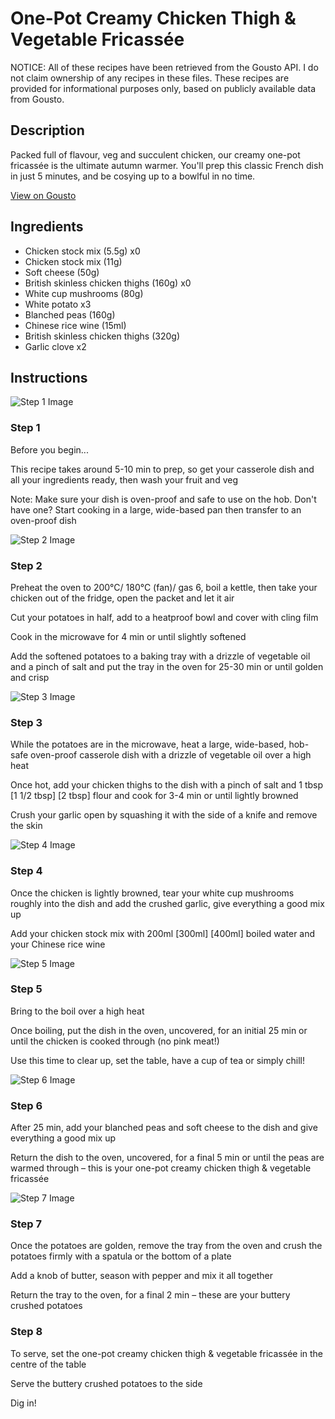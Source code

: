 # One-Pot Creamy Chicken Thigh & Vegetable Fricassée

NOTICE: All of these recipes have been retrieved from the Gousto API. I do not claim ownership of any recipes in these files. These recipes are provided for informational purposes only, based on publicly available data from Gousto.

## Description

Packed full of flavour, veg and succulent chicken, our creamy one-pot fricassée is the ultimate autumn warmer. You'll prep this classic French dish in just 5 minutes, and be cosying up to a bowlful in no time. 

[View on Gousto](https://www.gousto.co.uk/recipes/cookbook/one-pot-creamy-chicken-vegetable-fricassee)

## Ingredients

- Chicken stock mix (5.5g) x0
- Chicken stock mix (11g)
- Soft cheese (50g)
- British skinless chicken thighs (160g) x0
- White cup mushrooms (80g)
- White potato x3
- Blanched peas (160g)
- Chinese rice wine (15ml)
- British skinless chicken thighs (320g)
- Garlic clove x2

## Instructions

![Step 1 Image](https://production-media.gousto.co.uk/cms/recipe-step-image/Admin-10mm-Step-1-1634034455839-x200.jpg)

### Step 1

Before you begin...

This recipe takes around 5-10 min to prep, so get your casserole dish and all your ingredients ready, then wash your fruit and veg

Note: Make sure your dish is oven-proof and safe to use on the hob. Don't have one? Start cooking in a large, wide-based pan then transfer to an oven-proof dish

![Step 2 Image](https://production-media.gousto.co.uk/cms/recipe-step-image/Step-2-48-1724339229789-x200.jpg)

### Step 2

Preheat the oven to 200°C/ 180°C (fan)/ gas 6, boil a kettle, then take your chicken out of the fridge, open the packet and let it air

Cut your potatoes in half, add to a heatproof bowl and cover with cling film

Cook in the microwave for 4 min or until slightly softened

Add the softened potatoes to a baking tray with a drizzle of vegetable oil and a pinch of salt and put the tray in the oven for 25-30 min or until golden and crisp

![Step 3 Image](https://production-media.gousto.co.uk/cms/recipe-step-image/Step-3-54-1724339236745-x200.jpg)

### Step 3

While the potatoes are in the microwave, heat a large, wide-based, hob-safe oven-proof casserole dish with a drizzle of vegetable oil over a high heat

Once hot, add your chicken thighs to the dish with a pinch of salt and 1 tbsp<span class="text-purple"> [1 1/2 tbsp]</span> <span class="text-danger">[2 tbsp] </span>flour and cook for 3-4 min or until lightly browned

Crush your garlic open by squashing it with the side of a knife and remove the skin

![Step 4 Image](https://production-media.gousto.co.uk/cms/recipe-step-image/Step-4-48-1724339241119-x200.jpg)

### Step 4

Once the chicken is lightly browned, tear your white cup mushrooms roughly into the dish and add the crushed garlic, give everything a good mix up

Add your chicken stock mix with 200ml <span class="text-purple">[300ml]</span> <span class="text-danger">[400ml]</span> boiled water and your Chinese rice wine

![Step 5 Image](https://production-media.gousto.co.uk/cms/recipe-step-image/Step-5-49-1724339245348-x200.jpg)

### Step 5

Bring to the boil over a high heat

Once boiling, put the dish in the oven, uncovered, for an initial 25 min or until the chicken is cooked through (no pink meat!)

Use this time to clear up, set the table, have a cup of tea or simply chill!

![Step 6 Image](https://production-media.gousto.co.uk/cms/recipe-step-image/Step-6-49-1724339249556-x200.jpg)

### Step 6

After 25 min, add your blanched peas and soft cheese to the dish and give everything a good mix up

Return the dish to the oven, uncovered, for a final 5 min or until the peas are warmed through – this is your one-pot creamy chicken thigh & vegetable fricassée

![Step 7 Image](https://production-media.gousto.co.uk/cms/recipe-step-image/Step-7-48-1724339253938-x200.jpg)

### Step 7

Once the potatoes are golden, remove the tray from the oven and crush the potatoes firmly with a spatula or the bottom of a plate

Add a knob of butter, season with pepper and mix it all together

Return the tray to the oven, for a final 2 min – these are your buttery crushed potatoes

### Step 8

To serve, set the one-pot creamy chicken thigh & vegetable fricassée in the centre of the table

Serve the buttery crushed potatoes to the side

Dig in!

